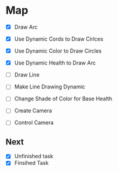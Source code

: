 # Map
- [x] Draw Arc
- [x] Use Dynamic Cords to Draw Cirlces
- [x] Use Dynamic Color to Draw Circles
- [x] Use Dynamic Health to Draw Arc
- [ ] Draw Line
- [ ] Make Line Drawing Dynamic
- [ ] Change Shade of Color for Base Health
- [ ] Create Camera
- [ ] Control Camera


## Next
- [x] Unfinished task
- [x] Finsihed Task
